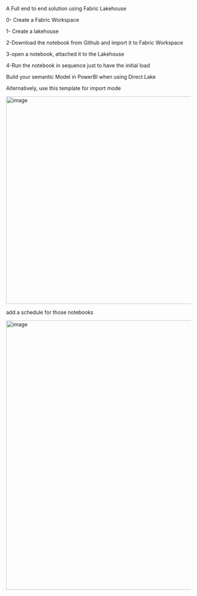 A Full end to end solution using Fabric Lakehouse

0- Create a Fabric Workspace

1- Create a lakehouse

2-Download the notebook from Github and import it to Fabric Workspace

3-open a notebook, attached it to the Lakehouse

4-Run the notebook in sequence just to have the initial load

Build your semantic Model in PowerBI when using Direct Lake

Alternatively, use this template for import mode

<img width="565" alt="image" src="https://github.com/djouallah/aemo_fabric/assets/12554469/d6f9ef5c-641e-4849-9d99-139275023cdd">

add a schedule for those notebooks

<img width="733" alt="image" src="https://github.com/djouallah/aemo_fabric/assets/12554469/62a5ac05-34b7-4ad8-af74-6d8d92a211a3">


